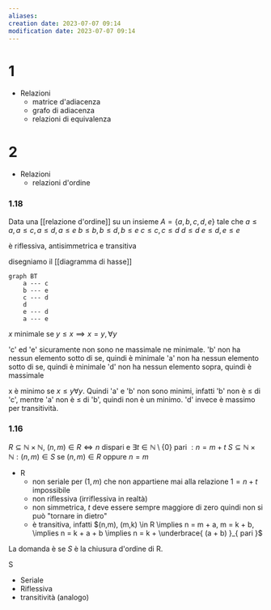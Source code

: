 ```yaml
---
aliases: 
creation date: 2023-07-07 09:14
modification date: 2023-07-07 09:14
---
```


# 1
- Relazioni
	- matrice d'adiacenza
	- grafo di adiacenza
	- relazioni di equivalenza

# 2
- Relazioni
	- relazioni d'ordine

### 1.18

Data una [[relazione d'ordine]] su un insieme $A = \{ a,b,c,d,e \}$ tale che
$a \leq a, a \leq c, a \leq d, a \leq e$
$b \leq b, b \leq d, b \leq e$
$c \leq c, c \leq d$
$d \leq d$
$e \leq d, e \leq e$

è riflessiva, antisimmetrica e transitiva

disegniamo il [[diagramma di hasse]]
```mermaid
graph BT
	a --- c
	b --- e
	c --- d
	d 
	e --- d
	a --- e
```

$x$ minimale se $y \leq x \implies x = y, \forall y$

'c' ed 'e' sicuramente non sono ne massimale ne minimale.
'b' non ha nessun elemento sotto di se, quindi è minimale
'a' non ha nessun elemento sotto di se, quindi è minimale
'd' non ha nessun elemento sopra, quindi è massimale

x è minimo se $x \leq y \forall y$.
Quindi 'a' e 'b' non sono minimi, infatti 'b' non è $\leq$ di 'c', mentre 'a' non è $\leq$ di 'b', quindi non è un minimo.
'd' invece è massimo per transitività. 

### 1.16
$R \subseteq \mathbb{N} \times \mathbb{N}$, $(n,m) \in R \iff n$ dispari e $\exists t \in \mathbb{N} \setminus \{ 0 \} \text{ pari } : n = m + t$
$S \subseteq \mathbb{N} \times \mathbb{N} : (n,m) \in S$ se $(n,m) \in R$ oppure $n = m$

- R
	- non seriale per $(1,m)$ che non appartiene mai alla relazione $1 = n + t$ impossibile
	- non riflessiva (irriflessiva in realtà)
	- non simmetrica, $t$ deve essere sempre maggiore di zero quindi non si può "tornare in dietro" 
	- è transitiva, infatti $(n,m), (m,k) \in R \implies n = m + a, m = k + b, \implies n = k + a + b \implies n = k + \underbrace{ (a + b) }_{ pari }$ 

La domanda è se $S$ è la chiusura d'ordine di R.

S
- Seriale
- Riflessiva
- transitività (analogo)